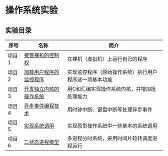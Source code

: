 # 操作系统实验



## 实验目录

| 序号   | 名称                                                   | 简介                                                   |
| ------ | ------------------------------------------------------ | ------------------------------------------------------ |
| 项目 1 | [接管裸机的控制权](项目1_接管裸机的控制权)             | 在裸机（虚拟机）上运行自己的程序                       |
| 项目 2 | [加载用户程序的监控程序](项目2_加载用户程序的监控程序) | 实现监控程序（原始操作系统）执行用户程序这一项基本功能 |
| 项目 3 | [开发独立内核的操作系统](项目3_开发独立内核的操作系统) | 用C和汇编实现操作系统内核，并增加批处理能力            |
| 项目 4 | [异步事件编程技术](项目4_异步事件编程技术)             | 用时钟中断、键盘中断等处理异步事件                     |
| 项目 5 | [实现系统调用](项目5_实现系统调用)                     | 实现原型操作系统中一些基本的系统调用                   |
| 项目 6 | [二状态进程模型](项目6_二状态进程模型)                 | 多进程分时系统，采用时间片轮转调度进程运行             |

